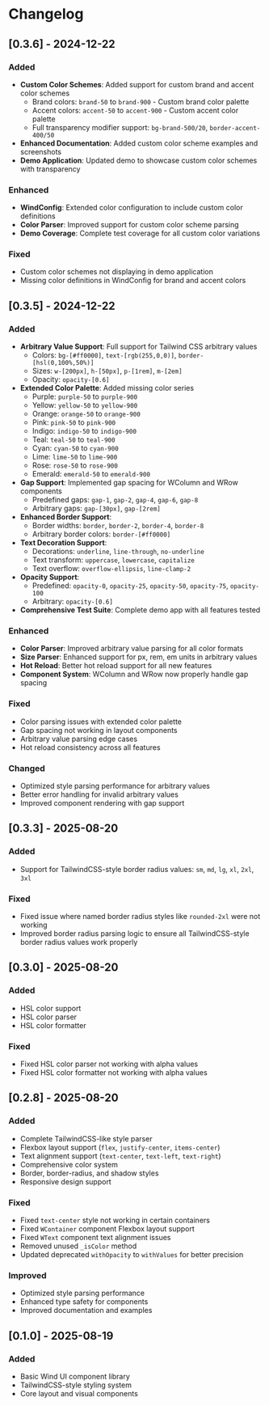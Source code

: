 # Changelog

## [0.3.6] - 2024-12-22

### Added
- **Custom Color Schemes**: Added support for custom brand and accent color schemes
  - Brand colors: `brand-50` to `brand-900` - Custom brand color palette
  - Accent colors: `accent-50` to `accent-900` - Custom accent color palette
  - Full transparency modifier support: `bg-brand-500/20`, `border-accent-400/50`
- **Enhanced Documentation**: Added custom color scheme examples and screenshots
- **Demo Application**: Updated demo to showcase custom color schemes with transparency

### Enhanced
- **WindConfig**: Extended color configuration to include custom color definitions
- **Color Parser**: Improved support for custom color scheme parsing
- **Demo Coverage**: Complete test coverage for all custom color variations

### Fixed
- Custom color schemes not displaying in demo application
- Missing color definitions in WindConfig for brand and accent colors

## [0.3.5] - 2024-12-22

### Added
- **Arbitrary Value Support**: Full support for Tailwind CSS arbitrary values
  - Colors: `bg-[#ff0000]`, `text-[rgb(255,0,0)]`, `border-[hsl(0,100%,50%)]`
  - Sizes: `w-[200px]`, `h-[50px]`, `p-[1rem]`, `m-[2em]`
  - Opacity: `opacity-[0.6]`
- **Extended Color Palette**: Added missing color series
  - Purple: `purple-50` to `purple-900`
  - Yellow: `yellow-50` to `yellow-900`
  - Orange: `orange-50` to `orange-900`
  - Pink: `pink-50` to `pink-900`
  - Indigo: `indigo-50` to `indigo-900`
  - Teal: `teal-50` to `teal-900`
  - Cyan: `cyan-50` to `cyan-900`
  - Lime: `lime-50` to `lime-900`
  - Rose: `rose-50` to `rose-900`
  - Emerald: `emerald-50` to `emerald-900`
- **Gap Support**: Implemented gap spacing for WColumn and WRow components
  - Predefined gaps: `gap-1`, `gap-2`, `gap-4`, `gap-6`, `gap-8`
  - Arbitrary gaps: `gap-[30px]`, `gap-[2rem]`
- **Enhanced Border Support**: 
  - Border widths: `border`, `border-2`, `border-4`, `border-8`
  - Arbitrary border colors: `border-[#ff0000]`
- **Text Decoration Support**:
  - Decorations: `underline`, `line-through`, `no-underline`
  - Text transform: `uppercase`, `lowercase`, `capitalize`
  - Text overflow: `overflow-ellipsis`, `line-clamp-2`
- **Opacity Support**: 
  - Predefined: `opacity-0`, `opacity-25`, `opacity-50`, `opacity-75`, `opacity-100`
  - Arbitrary: `opacity-[0.6]`
- **Comprehensive Test Suite**: Complete demo app with all features tested

### Enhanced
- **Color Parser**: Improved arbitrary value parsing for all color formats
- **Size Parser**: Enhanced support for px, rem, em units in arbitrary values
- **Hot Reload**: Better hot reload support for all new features
- **Component System**: WColumn and WRow now properly handle gap spacing

### Fixed
- Color parsing issues with extended color palette
- Gap spacing not working in layout components
- Arbitrary value parsing edge cases
- Hot reload consistency across all features

### Changed
- Optimized style parsing performance for arbitrary values
- Better error handling for invalid arbitrary values
- Improved component rendering with gap support

## [0.3.3] - 2025-08-20

### Added
- Support for TailwindCSS-style border radius values: `sm`, `md`, `lg`, `xl`, `2xl`, `3xl`

### Fixed
- Fixed issue where named border radius styles like `rounded-2xl` were not working
- Improved border radius parsing logic to ensure all TailwindCSS-style border radius values work properly


## [0.3.0] - 2025-08-20

### Added
- HSL color support
- HSL color parser
- HSL color formatter

### Fixed
- Fixed HSL color parser not working with alpha values
- Fixed HSL color formatter not working with alpha values

## [0.2.8] - 2025-08-20

### Added
- Complete TailwindCSS-like style parser
- Flexbox layout support (`flex`, `justify-center`, `items-center`)
- Text alignment support (`text-center`, `text-left`, `text-right`)
- Comprehensive color system
- Border, border-radius, and shadow styles
- Responsive design support

### Fixed
- Fixed `text-center` style not working in certain containers
- Fixed `WContainer` component Flexbox layout support
- Fixed `WText` component text alignment issues
- Removed unused `_isColor` method
- Updated deprecated `withOpacity` to `withValues` for better precision

### Improved
- Optimized style parsing performance
- Enhanced type safety for components
- Improved documentation and examples

## [0.1.0] - 2025-08-19

### Added
- Basic Wind UI component library
- TailwindCSS-style styling system
- Core layout and visual components
